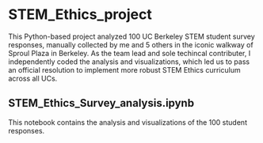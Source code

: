 
# STEM_Ethics_project
This Python-based project analyzed 100 UC Berkeley STEM student survey responses, manually collected by me and 5 others in the iconic walkway of Sproul Plaza in Berkeley. As the team lead and sole techincal contributer, I independently coded the analysis and visualizations, which led us to pass an official resolution to implement more robust STEM Ethics curriculum across all UCs.

## STEM_Ethics_Survey_analysis.ipynb
This notebook contains the analysis and visualizations of the 100 student responses.